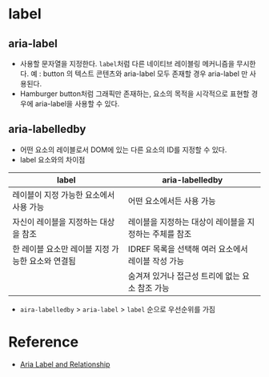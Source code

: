 # label

## aria-label
- 사용할 문자열을 지정한다. `label`처럼 다른 네이티브 레이블링 메커니즘을 무시한다. 
    예 : button 의 텍스트 콘텐츠와 aria-label 모두 존재할 경우 aria-label 만 사용된다. 
- Hamburger button처럼 그래픽만 존재하는, 요소의 목적을 시각적으로 표현할 경우에 aria-label을 사용할 수 있다.



## aria-labelledby
- 어떤 요소의 레이블로서 DOM에 있는 다른 요소의 ID를 지정할 수 있다. 
- label 요소와의 차이점

|label|aria-labelledby|
|--|--|
|레이블이 지정 가능한 요소에서 사용 가능|어떤 요소에서든 사용 가능|
|자신이 레이블을 지정하는 대상을 참조|레이블을 지정하는 대상이 레이블을 지정하는 주체를 참조|
|한 레이블 요소만 레이블 지정 가능한 요소와 연결됨|IDREF 목록을 선택해 여러 요소에서 레이블 작성 가능|
||숨겨져 있거나 접근성 트리에 없는 요소 참조 가능|

- `aira-labelledby` > `aria-label` > `label` 순으로 우선순위를 가짐



# Reference
- [Aria Label and Relationship](https://developers.google.com/web/fundamentals/accessibility/semantics-aria/aria-labels-and-relationships?hl=ko)